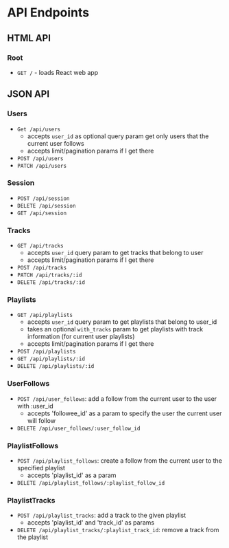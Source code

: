 # API Endpoints

## HTML API

### Root

- `GET /` - loads React web app

## JSON API

### Users

- `Get /api/users`
   - accepts `user_id` as optional query param get only users that the current user follows
   - accepts limit/pagination params if I get there
- `POST /api/users`
- `PATCH /api/users`

### Session

- `POST /api/session`
- `DELETE /api/session`
- `GET /api/session`

### Tracks

- `GET /api/tracks`
  - accepts `user_id` query param to get tracks that belong to user
  - accepts limit/pagination params if I get there
- `POST /api/tracks`
- `PATCH /api/tracks/:id`
- `DELETE /api/tracks/:id`

### Playlists

- `GET /api/playlists`
  - accepts `user_id` query param to get playlists that belong to user_id
  - takes an optional `with_tracks` param to get playlists with track information (for current user playlists)
  - accepts limit/pagination params if I get there
- `POST /api/playlists`
- `GET /api/playlists/:id`
- `DELETE /api/playlists/:id`

### UserFollows

- `POST /api/user_follows`: add a follow from the current user to the user with :user_id
  - accepts 'followee_id' as a param to specify the user the current user will follow
- `DELETE /api/user_follows/:user_follow_id`

### PlaylistFollows

- `POST /api/playlist_follows`: create a follow from the current user to the specified playlist
  - accepts 'playlist_id' as a param
- `DELETE /api/playlist_follows/:playlist_follow_id`

### PlaylistTracks

- `POST /api/playlist_tracks`: add a track to the given playlist
  - accepts 'playlist_id' and 'track_id' as params
- `DELETE /api/playlist_tracks/:playlist_track_id`: remove a track from the playlist
